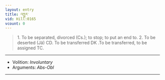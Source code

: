 ```yaml
---
layout: entry
title: འཁྱུར་
vid: Hill:0165
vcount: 0
---
```

> 1\. To be separated, divorced (Cs\.); to stop; to put an end to\. 2\. To be deserted (Jä) CD\. To be transferred DK \.To be transferred, to be assigned TC\.

---
* Volition: _Involuntary_
* Arguments: _Abs-Obl_

---

